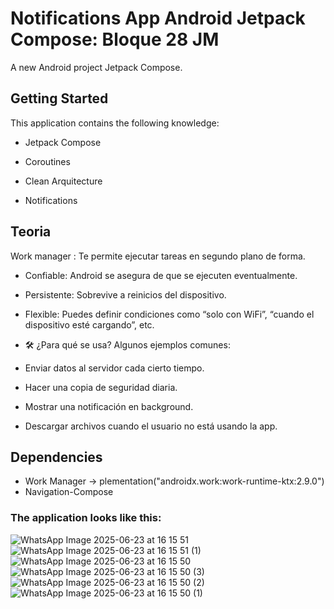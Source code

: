 #  Notifications App Android Jetpack Compose: Bloque 28 JM

A new Android project Jetpack Compose.

## Getting Started

This application contains the following knowledge:

- Jetpack Compose
  
- Coroutines

- Clean Arquitecture

- Notifications

## Teoria

Work manager : Te permite ejecutar tareas en segundo plano de forma.

- Confiable: Android se asegura de que se ejecuten eventualmente.

- Persistente: Sobrevive a reinicios del dispositivo.

 - Flexible: Puedes definir condiciones como “solo con WiFi”, “cuando el dispositivo esté cargando”, etc.

-  🛠️ ¿Para qué se usa?
Algunos ejemplos comunes:

- Enviar datos al servidor cada cierto tiempo.

- Hacer una copia de seguridad diaria.

- Mostrar una notificación en background.

- Descargar archivos cuando el usuario no está usando la app.

## Dependencies

- Work Manager -> plementation("androidx.work:work-runtime-ktx:2.9.0")
- Navigation-Compose

### The application looks like this:

![WhatsApp Image 2025-06-23 at 16 15 51](https://github.com/user-attachments/assets/565e7a00-c732-4970-a6de-715601f7e300)
![WhatsApp Image 2025-06-23 at 16 15 51 (1)](https://github.com/user-attachments/assets/890d262d-991c-42d8-980c-eb01d4584d7e)
![WhatsApp Image 2025-06-23 at 16 15 50](https://github.com/user-attachments/assets/e42a4697-6c48-4222-b2a9-6be1ea596925)
![WhatsApp Image 2025-06-23 at 16 15 50 (3)](https://github.com/user-attachments/assets/6ac042f7-8e48-440d-ba72-926cb54668fd)
![WhatsApp Image 2025-06-23 at 16 15 50 (2)](https://github.com/user-attachments/assets/f0a0076f-c75c-47c6-993d-b7e4f89a63ca)
![WhatsApp Image 2025-06-23 at 16 15 50 (1)](https://github.com/user-attachments/assets/10d62289-e4af-44a8-bb22-b8c0ce01f38f)



